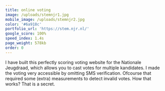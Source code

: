 ```yaml
---
title: online voting
image: /uploads/stemnjr1.jpg
mobile_image: /uploads/stemnjr2.jpg
color: '#6a918c'
portfolio_url: 'https://stem.njr.nl/'
google_score: 100%
speed_index: 1.4s
page_weight: 578kb
order: 0
---
```


I have built this perfectly scoring voting website for the Nationale Jeugdraad, which allows you to cast votes for multiple kandidates. I made the voting very accessible by omitting SMS verification. Ofcourse that required some (extra) measurements to detect invalid votes. How that works? That is a secret.